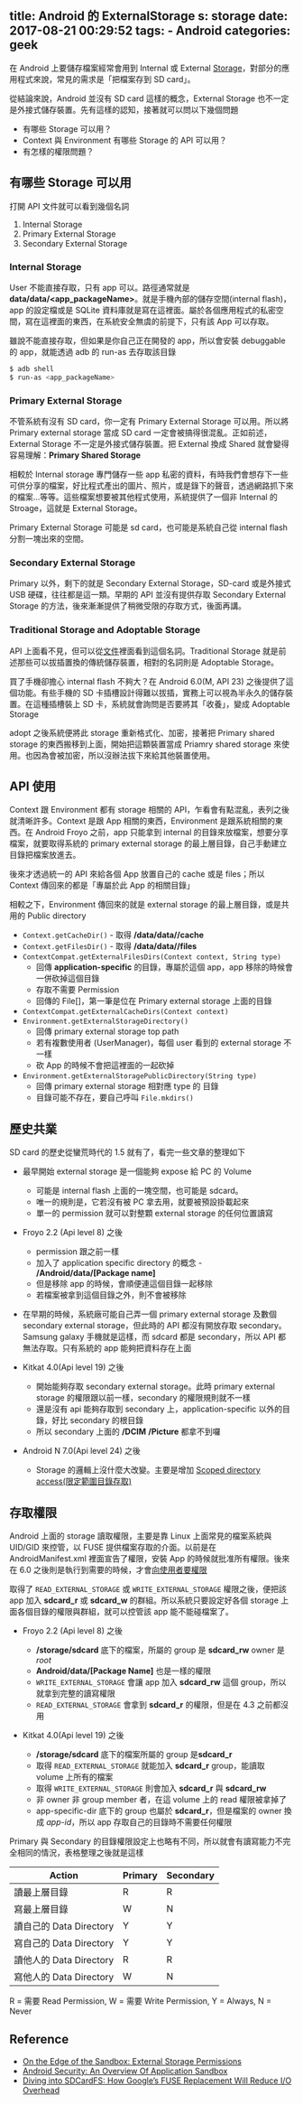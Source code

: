 title: Android 的 ExternalStorage
s: storage
date: 2017-08-21 00:29:52
tags:
    - Android
categories: geek
---

在 Android 上要儲存檔案經常會用到 Internal 或 External [Storage](https://developer.android.com/guide/topics/data/data-storage.html)，對部分的應用程式來說，常見的需求是「把檔案存到 SD card」。

從結論來說，Android 並沒有 SD card 這樣的概念，External Storage 也不一定是外接式儲存裝置。先有這樣的認知，接著就可以問以下幾個問題

* 有哪些 Storage 可以用？
* Context 與 Environment 有哪些 Storage 的 API 可以用？
* 有怎樣的權限問題？

<!-- more -->

## 有哪些 Storage 可以用

打開 API 文件就可以看到幾個名詞

1. Internal Storage
1. Primary External Storage
1. Secondary External Storage

### Internal Storage

User 不能直接存取，只有 app 可以。路徑通常就是 **data/data/<app_packageName>**。就是手機內部的儲存空間(internal flash)，app 的設定檔或是 SQLite 資料庫就是寫在這裡面。屬於各個應用程式的私密空間，寫在這裡面的東西，在系統安全無虞的前提下，只有該 App 可以存取。

雖說不能直接存取，但如果是你自己正在開發的 app，所以會安裝 debuggable 的 app，就能透過 adb 的 run-as 去存取該目錄

```bash
$ adb shell
$ run-as <app_packageName>
```

### Primary External Storage

不管系統有沒有 SD card，你一定有 Primary External Storage 可以用。所以將 Primary external storage 當成 SD card 一定會被搞得很混亂。正如前述，External Storage 不一定是外接式儲存裝置。把 External 換成 Shared 就會變得容易理解：**Primary Shared Storage**

相較於 Internal storage 專門儲存一些 app 私密的資料，有時我們會想存下一些可供分享的檔案，好比程式產出的圖片、照片，或是錄下的聲音，透過網路抓下來的檔案...等等。這些檔案想要被其他程式使用，系統提供了一個非 Internal 的 Stroage，這就是 External Storage。

Primary External Storage 可能是 sd card，也可能是系統自己從 internal flash 分割一塊出來的空間。

### Secondary External Storage

Primary 以外，剩下的就是 Secondary External Storage，SD-card 或是外接式 USB 硬碟，往往都是這一類。早期的 API 並沒有提供存取 Secondary External Storage 的方法，後來漸漸提供了稍微受限的存取方式，後面再講。

### Traditional Storage and Adoptable Storage

API 上面看不見，但可以從[文件](https://source.android.com/devices/storage/adoptable)裡面看到這個名詞。Traditional Storage 就是前述那些可以拔插置換的傳統儲存裝置，相對的名詞則是 Adoptable Storage。

買了手機卻擔心 internal flash 不夠大？在 Android 6.0(M, API 23) 之後提供了這個功能。有些手機的 SD 卡插槽設計得難以拔插，實務上可以視為半永久的儲存裝置。在這種插槽裝上 SD 卡，系統就會詢問是否要將其「收養」，變成 Adoptable Storage

adopt 之後系統便將此 storage 重新格式化、加密，接著把 Primary shared storage 的東西搬移到上面，開始把這顆裝置當成 Priamry shared storage 來使用。也因為會被加密，所以沒辦法拔下來給其他裝置使用。

## API 使用

Context 跟 Environment 都有 storage 相關的 API，乍看會有點混亂，表列之後就清晰許多。Context 是跟 App 相關的東西，Environment 是跟系統相關的東西。在 Android Froyo 之前，app 只能拿到 internal 的目錄來放檔案，想要分享檔案，就要取得系統的 primary external storage 的最上層目錄，自己手動建立目錄把檔案放進去。

後來才透過統一的 API 來給各個 App 放置自己的 cache 或是 files；所以 Context 傳回來的都是「專屬於此 App 的相關目錄」

相較之下，Environment 傳回來的就是 external storage 的最上層目錄，或是共用的 Public directory

* `Context.getCacheDir()` - 取得 **/data/data/<application package>/cache**
* `Context.getFilesDir()` - 取得 **/data/data/<application package>/files**
* `ContextCompat.getExternalFilesDirs(Context context, String type)`
    * 回傳 **application-specific** 的目錄，專屬於這個 app，app 移除的時候會一併砍掉這個目錄
    * 存取不需要 Permission
    * 回傳的 File[]，第一筆是位在 Primary external storage 上面的目錄
* `ContextCompat.getExternalCacheDirs(Context context)`
* `Environment.getExternalStorageDirectory()`
    * 回傳 primary external storage top path
    * 若有複數使用者 (UserManager)，每個 user 看到的 external storage 不一樣
    * 砍 App 的時候不會把這裡面的一起砍掉
* `Environment.getExternalStoragePublicDirectory(String type)`
    * 回傳 primary external storage 相對應 type 的 目錄
    * 目錄可能不存在，要自己呼叫 `File.mkdirs()`

## 歷史共業

SD card 的歷史從蠻荒時代的 1.5 就有了，看完一些文章的整理如下

* 最早開始 external storage 是一個能夠 expose 給 PC 的 Volume
    * 可能是 internal flash 上面的一塊空間，也可能是 sdcard。
    * 唯一的規則是，它若沒有被 PC 拿去用，就要被預設掛載起來
    * 單一的 permission 就可以對整顆 external storage 的任何位置讀寫
* Froyo 2.2 (Api level 8) 之後
    * permission 跟之前一樣
    * 加入了 application specific directory 的概念 - **/Android/data/[Package name]**
    * 但是移除 app 的時候，會順便連這個目錄一起移除
    * 若檔案被拿到這個目錄之外，則不會被移除
* 在早期的時候，系統廠可能自己弄一個 primary external storage 及數個 secondary external storage，但此時的 API 都沒有開放存取 secondary。Samsung galaxy 手機就是這樣，而 sdcard 都是 secondary，所以 API 都無法存取。只有系統的 app 能夠把資料存在上面

* Kitkat 4.0(Api level 19) 之後
    * 開始能夠存取 secondary external storage。此時 primary external storage 的權限跟以前一樣，secondary 的權限規則就不一樣
    * 還是沒有 api 能夠存取到 secondary 上，application-specific 以外的目錄，好比 secondary 的根目錄
    * 所以 secondary 上面的 **/DCIM** **/Picture** 都拿不到囉

* Android N 7.0(Api level 24) 之後
    * Storage 的邏輯上沒什麼大改變。主要是增加 [Scoped directory access(限定範圍目錄存取)](https://developer.android.com/about/versions/nougat/android-7.0.html#scoped_directory_access)

## 存取權限

Android 上面的 storage 讀取權限，主要是靠 Linux 上面常見的檔案系統與 UID/GID 來控管，以 FUSE 提供檔案存取的介面。以前是在 AndroidManifest.xml 裡面宣告了權限，安裝 App 的時候就批准所有權限。後來在 6.0 之後則是執行到需要的時候，才會[向使用者要權限](https://developer.android.com/training/permissions/requesting.html)

取得了 `READ_EXTERNAL_STORAGE` 或 `WRITE_EXTERNAL_STORAGE` 權限之後，便把該 app 加入 **sdcard_r** 或 **sdcard_w** 的群組。所以系統只要設定好各個 storage 上面各個目錄的權限與群組，就可以控管該 app 能不能碰檔案了。


* Froyo 2.2 (Api level 8) 之後
    * **/storage/sdcard** 底下的檔案，所屬的 group 是 **sdcard_rw** owner 是 *root*
    * **Android/data/[Package Name]** 也是一樣的權限
    * `WRITE_EXTERNAL_STORAGE` 會讓 app 加入 **sdcard_rw** 這個 group，所以就拿到完整的讀寫權限
    * `READ_EXTERNAL_STORAGE` 會拿到 **sdcard_r** 的權限，但是在 4.3 之前都沒用

* Kitkat 4.0(Api level 19) 之後
    * **/storage/sdcard** 底下的檔案所屬的 group 是**sdcard_r**
    * 取得 `READ_EXTERNAL_STORAGE` 就能加入 **sdcard_r** group，能讀取 volume 上所有的檔案
    * 取得 `WRITE_EXTERNAL_STORAGE` 則會加入 **sdcard_r** 與 **sdcard_rw**
    * 非 owner 非 group member 者，在這 volume 上的 read 權限被拿掉了
    * app-specific-dir 底下的 group 也屬於 **sdcard_r**，但是檔案的 owner 換成 *app-id*，所以 app 存取自己的目錄時不需要任何權限

Primary 與 Secondary 的目錄權限設定上也略有不同，所以就會有讀寫能力不完全相同的情況，表格整理之後就是這樣

Action                   |   Primary   |   Secondary
------------------------ |  ---------  |  -----------
讀最上層目錄             |     R       |      R
寫最上層目錄             |     W       |      N
讀自己的 Data Directory  |     Y       |      Y
寫自己的 Data Directory  |     Y       |      Y
讀他人的 Data Directory  |     R       |      R
寫他人的 Data Directory  |     W       |      N

R = 需要 Read Permission, W = 需要 Write Permission, Y = Always, N = Never

## Reference

* [On the Edge of the Sandbox: External Storage Permissions](https://possiblemobile.com/2014/03/android-external-storage/)
* [Android Security: An Overview Of Application Sandbox](http://pierrchen.blogspot.tw/2016/09/an-walk-through-of-android-uidgid-based.html)
* [Diving into SDCardFS: How Google’s FUSE Replacement Will Reduce I/O Overhead](https://www.xda-developers.com/diving-into-sdcardfs-how-googles-fuse-replacement-will-reduce-io-overhead/)
